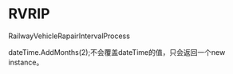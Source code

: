 # RVRIP
RailwayVehicleRapairIntervalProcess


dateTime.AddMonths(2);不会覆盖dateTime的值，只会返回一个new instance。
